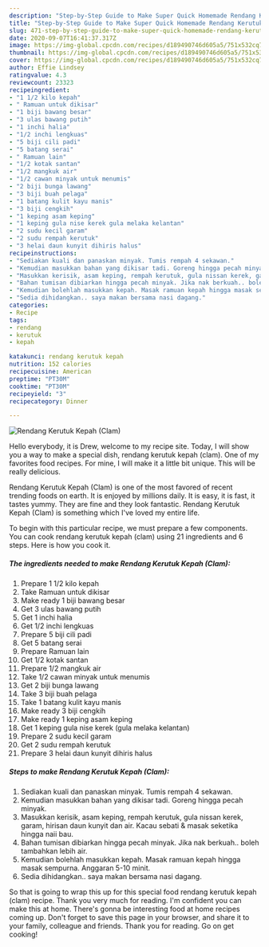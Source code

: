 ```yaml
---
description: "Step-by-Step Guide to Make Super Quick Homemade Rendang Kerutuk Kepah (Clam)"
title: "Step-by-Step Guide to Make Super Quick Homemade Rendang Kerutuk Kepah (Clam)"
slug: 471-step-by-step-guide-to-make-super-quick-homemade-rendang-kerutuk-kepah-clam
date: 2020-09-07T16:41:37.317Z
image: https://img-global.cpcdn.com/recipes/d189490746d605a5/751x532cq70/rendang-kerutuk-kepah-clam-resipi-foto-utama.jpg
thumbnail: https://img-global.cpcdn.com/recipes/d189490746d605a5/751x532cq70/rendang-kerutuk-kepah-clam-resipi-foto-utama.jpg
cover: https://img-global.cpcdn.com/recipes/d189490746d605a5/751x532cq70/rendang-kerutuk-kepah-clam-resipi-foto-utama.jpg
author: Effie Lindsey
ratingvalue: 4.3
reviewcount: 23323
recipeingredient:
- "1 1/2 kilo kepah"
- " Ramuan untuk dikisar"
- "1 biji bawang besar"
- "3 ulas bawang putih"
- "1 inchi halia"
- "1/2 inchi lengkuas"
- "5 biji cili padi"
- "5 batang serai"
- " Ramuan lain"
- "1/2 kotak santan"
- "1/2 mangkuk air"
- "1/2 cawan minyak untuk menumis"
- "2 biji bunga lawang"
- "3 biji buah pelaga"
- "1 batang kulit kayu manis"
- "3 biji cengkih"
- "1 keping asam keping"
- "1 keping gula nise kerek gula melaka kelantan"
- "2 sudu kecil garam"
- "2 sudu rempah kerutuk"
- "3 helai daun kunyit dihiris halus"
recipeinstructions:
- "Sediakan kuali dan panaskan minyak. Tumis rempah 4 sekawan."
- "Kemudian masukkan bahan yang dikisar tadi. Goreng hingga pecah minyak."
- "Masukkan kerisik, asam keping, rempah kerutuk, gula nissan kerek, garam, hirisan daun kunyit dan air. Kacau sebati &amp; masak seketika hingga naii bau."
- "Bahan tumisan dibiarkan hingga pecah minyak. Jika nak berkuah.. boleh tambahkan lebih air."
- "Kemudian bolehlah masukkan kepah. Masak ramuan kepah hingga masak sempurna. Anggaran 5-10 minit."
- "Sedia dihidangkan.. saya makan bersama nasi dagang."
categories:
- Recipe
tags:
- rendang
- kerutuk
- kepah

katakunci: rendang kerutuk kepah 
nutrition: 152 calories
recipecuisine: American
preptime: "PT30M"
cooktime: "PT30M"
recipeyield: "3"
recipecategory: Dinner

---
```



![Rendang Kerutuk Kepah (Clam)](https://img-global.cpcdn.com/recipes/d189490746d605a5/751x532cq70/rendang-kerutuk-kepah-clam-resipi-foto-utama.jpg)

Hello everybody, it is Drew, welcome to my recipe site. Today, I will show you a way to make a special dish, rendang kerutuk kepah (clam). One of my favorites food recipes. For mine, I will make it a little bit unique. This will be really delicious.



Rendang Kerutuk Kepah (Clam) is one of the most favored of recent trending foods on earth. It is enjoyed by millions daily. It is easy, it is fast, it tastes yummy. They are fine and they look fantastic. Rendang Kerutuk Kepah (Clam) is something which I've loved my entire life.


To begin with this particular recipe, we must prepare a few components. You can cook rendang kerutuk kepah (clam) using 21 ingredients and 6 steps. Here is how you cook it.

<!--inarticleads1-->

##### The ingredients needed to make Rendang Kerutuk Kepah (Clam):

1. Prepare 1 1/2 kilo kepah
1. Take  Ramuan untuk dikisar
1. Make ready 1 biji bawang besar
1. Get 3 ulas bawang putih
1. Get 1 inchi halia
1. Get 1/2 inchi lengkuas
1. Prepare 5 biji cili padi
1. Get 5 batang serai
1. Prepare  Ramuan lain
1. Get 1/2 kotak santan
1. Prepare 1/2 mangkuk air
1. Take 1/2 cawan minyak untuk menumis
1. Get 2 biji bunga lawang
1. Take 3 biji buah pelaga
1. Take 1 batang kulit kayu manis
1. Make ready 3 biji cengkih
1. Make ready 1 keping asam keping
1. Get 1 keping gula nise kerek (gula melaka kelantan)
1. Prepare 2 sudu kecil garam
1. Get 2 sudu rempah kerutuk
1. Prepare 3 helai daun kunyit dihiris halus




<!--inarticleads2-->

##### Steps to make Rendang Kerutuk Kepah (Clam):

1. Sediakan kuali dan panaskan minyak. Tumis rempah 4 sekawan.
1. Kemudian masukkan bahan yang dikisar tadi. Goreng hingga pecah minyak.
1. Masukkan kerisik, asam keping, rempah kerutuk, gula nissan kerek, garam, hirisan daun kunyit dan air. Kacau sebati &amp; masak seketika hingga naii bau.
1. Bahan tumisan dibiarkan hingga pecah minyak. Jika nak berkuah.. boleh tambahkan lebih air.
1. Kemudian bolehlah masukkan kepah. Masak ramuan kepah hingga masak sempurna. Anggaran 5-10 minit.
1. Sedia dihidangkan.. saya makan bersama nasi dagang.




So that is going to wrap this up for this special food rendang kerutuk kepah (clam) recipe. Thank you very much for reading. I'm confident you can make this at home. There's gonna be interesting food at home recipes coming up. Don't forget to save this page in your browser, and share it to your family, colleague and friends. Thank you for reading. Go on get cooking!
